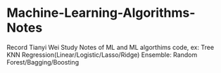 # Machine-Learning-Algorithms-Notes
Record Tianyi Wei Study Notes of ML and ML algorthims code, 
ex:
Tree
KNN
Regression(Linear/Logistic/Lasso/Ridge)
Ensemble:
  Random Forest/Bagging/Boosting

